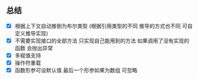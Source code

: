 
## 总结 

- [x] 根据上下文自动推倒为布尔类型 (根据引用类型的不同 推导的方式也不同 可自定义推导实现)
- [x] 不需要实现接口的全部方法 只实现自己能用到的方法 如果调用了没有实现的函数 会抛出异常
- [x] 多赋值支持
- [x] 操作符重载
- [x] 函数形参可设默认值 最后一个形参如果为数组 可忽略